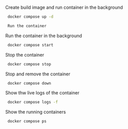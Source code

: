 Create build image and run container in the background

```bash 
 docker compose up -d
```

```bash 
 Run the container 
```

Run the container in the background

```bash 
 docker compose start
```

Stop the container

```bash 
 docker compose stop
```

Stop and remove the container

```bash
 docker compose down
```

Show thw live logs of the container 
```bash
 docker compose logs -f 
``` 

Show the running containers

```bash 
 docker compose ps
```